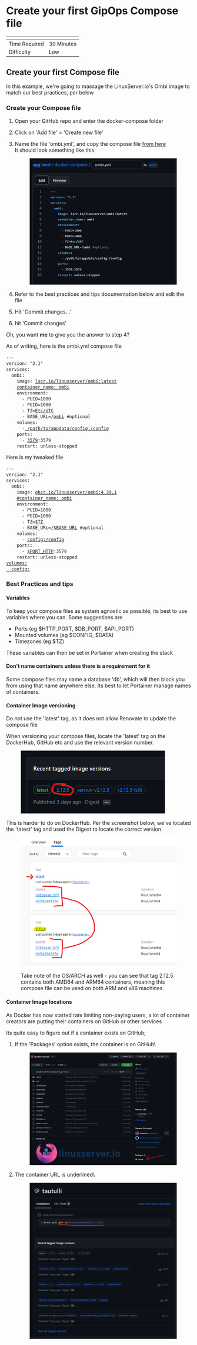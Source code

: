 # Create your first GipOps Compose file

<table data-view="cards"><thead><tr><th></th><th></th></tr></thead><tbody><tr><td>Time Required</td><td>30 Minutes</td></tr><tr><td>Difficulty</td><td>Low</td></tr></tbody></table>

## Create your first Compose file

In this example, we're going to massage the LinuxServer.io's Ombi image to match our best practices, per below

### Create your Compose file

1. Open your GitHub repo and enter the docker-compose folder
2. Click on 'Add file' > 'Create new file'
3.  Name the file 'ombi.yml', and copy the compose file [from here](https://docs.linuxserver.io/images/docker-ombi)\
    It should look something like this:

    <figure><img src="../../.gitbook/assets/image (37).png" alt=""><figcaption></figcaption></figure>
4. Refer to the best practices and tips documentation below and edit the file
5. Hit 'Commit changes...'
6. hit 'Commit changes'

Oh, you want **me** to give you the answer to step 4?

As of writing, here is the ombi.yml compose file

<pre class="language-yaml" data-title="original-ombi.yml" data-line-numbers><code class="lang-yaml">---
version: "2.1"
services:
  ombi:
    image: <a data-footnote-ref href="#user-content-fn-1">lscr.io/linuxserver/ombi:latest</a>
    <a data-footnote-ref href="#user-content-fn-2">container_name: ombi</a>
    environment:
      - PUID=1000
      - PGID=1000
      - TZ=<a data-footnote-ref href="#user-content-fn-3">Etc/UTC</a>
      - BASE_URL=/<a data-footnote-ref href="#user-content-fn-4">ombi</a> #optional
    volumes:
      -<a data-footnote-ref href="#user-content-fn-5"> /path/to/appdata/config:/config</a>
    ports:
      - <a data-footnote-ref href="#user-content-fn-6">3579</a>:3579
    restart: unless-stopped
</code></pre>

Here is my tweaked file

<pre class="language-yaml" data-title="bestpractice-ombi.yml" data-line-numbers><code class="lang-yaml">---
version: "2.1"
services:
  ombi:
    image: <a data-footnote-ref href="#user-content-fn-7">ghcr.io/linuxserver/ombi:4.39.1</a>
    <a data-footnote-ref href="#user-content-fn-8">#container_name: ombi</a>
    environment:
      - PUID=1000
      - PGID=1000
      - TZ=<a data-footnote-ref href="#user-content-fn-9">$TZ</a>
      - BASE_URL=/<a data-footnote-ref href="#user-content-fn-10">$BASE_URL</a> #optional
    volumes:
      - <a data-footnote-ref href="#user-content-fn-11">config:/config</a>
    ports:
      - <a data-footnote-ref href="#user-content-fn-12">$PORT_HTTP</a>:3579
    restart: unless-stopped
<a data-footnote-ref href="#user-content-fn-13">volumes:</a>
<a data-footnote-ref href="#user-content-fn-14">  config:</a>
</code></pre>

### Best Practices and tips

#### Variables

To keep your compose files as system agnostic as possible, its best to use variables where you can. Some suggestions are

* Ports (eg $HTTP\_PORT, $DB\_PORT, $API\_PORT)
* Mounted volumes (eg $CONFIG, $DATA)
* Timezones (eg $TZ)

These variables can then be set in Portainer when creating the stack

#### Don't name containers unless there is a requirement for it

Some compose files may name a database 'db', which will then block you from using that name anywhere else. Its best to let Portainer manage names of containers.

#### Container Image versioning

Do not use the 'latest' tag, as it does not allow Renovate to update the compose file

When versioning your compose files, locate the 'latest' tag on the DockerHub, GitHub etc and use the relevant version number.

<figure><img src="../../.gitbook/assets/image (46).png" alt=""><figcaption></figcaption></figure>

This is harder to do on DockerHub. Per the screenshot below, we've located the 'tatest' tag and used the Digest to locate the correct version.

<figure><img src="../../.gitbook/assets/image (33).png" alt=""><figcaption><p>Take note of the OS/ARCH as well - you can see that tag 2.12.5 contains both AMD64 and ARM64 containers, meaning this compose file can be used on both ARM and x86 machines.</p></figcaption></figure>

#### Container Image locations

As Docker has now started rate limiting non-paying users, a lot of container creators are putting their containers on GitHub or other services

Its quite easy to figure out if a container exists on GitHub;

1.  If the 'Packages' option exists, the container is on GitHub\\

    <figure><img src="../../.gitbook/assets/image (10).png" alt=""><figcaption></figcaption></figure>
2.  The container URL is underlined\\

    <figure><img src="../../.gitbook/assets/image (9) (1).png" alt=""><figcaption></figcaption></figure>

[^1]: Using the Latest tag

[^2]: does the container actually need a name? what if this name is taken?

[^3]: Environment variable that could be a variable instead

[^4]: manually specified

[^5]: Direct path, not a docker volume. This path won't exist on your machine either

[^6]: Port is specified in the compose file. What if this port is in use?

[^7]: ```
    moved to github hosted image, with version number specified for 'latest' release
    ```

[^8]: commented out container name, this will be ignored by compose

[^9]: timezone is now a variable. this compose file can be used anywhere in the world without issues

[^10]: base URL is now a variable. Maybe we want to use /request instead of /ombi

[^11]: instead of a direct path, we're now using a volume (refer to last 2 lines)

[^12]: we can now run this on a different port without having to edit the config file

[^13]: create volume "config"

[^14]: create volume "config"
